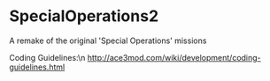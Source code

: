 # SpecialOperations2
A remake of the original 'Special Operations' missions

Coding Guidelines:\n
http://ace3mod.com/wiki/development/coding-guidelines.html
